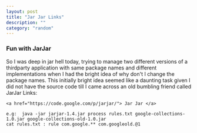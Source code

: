 ```yaml
---
layout: post
title: "Jar Jar Links"
description: ""
category: "random"
---
```


### Fun with JarJar

So I was deep in jar hell today, trying to manage two different versions of a thirdparty application with same package names and different implementations when I had the bright idea of why don't I change the package names. This initially bright idea seemed like a daunting task given I did not have the source code till I came across an old bumbling friend called JarJar Links:

>
	<a href="https://code.google.com/p/jarjar/"> Jar Jar </a>
	
	e.g:  java -jar jarjar-1.4.jar process rules.txt google-collections-1.0.jar google-collections-old-1.0.jar
	cat rules.txt : rule com.google.** com.googleold.@1
